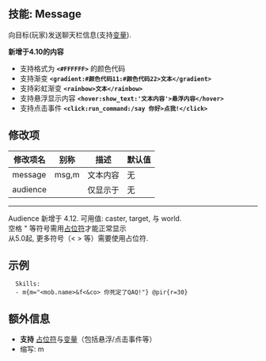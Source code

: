 技能: Message
--------------------------

向目标(玩家)发送聊天栏信息(支持[变量](技能/变量)).

**新增于4.10的内容**

* 支持格式为 **`<#FFFFFF>`** 的颜色代码
* 支持渐变 **`<gradient:#颜色代码11:#颜色代码22>文本</gradient>`**
* 支持彩虹渐变 **`<rainbow>文本</rainbow>`**
* 支持悬浮显示内容 **`<hover:show_text:'文本内容'>悬浮内容</hover>`**
* 支持点击事件 **`<click:run_command:/say 你好>点我!</click>`**

修改项
----------

| 修改项名 | 别称    | 描述                                                                                                    | 默认值 |
|-----------|------------|----------------------------------------------------------------------------------------------------------------|---------------|
| message   | msg,m   | 文本内容        | 无    |
| audience  |         | 仅显示于 | 无 |

---------------

Audience 新增于 4.12. 可用值: caster, target, 与 world.  
空格 " 等符号需用[占位符](/技能/占位符)才能正常显示  
从5.0起, 更多符号（< > 等）需要使用占位符.

示例
--------

      Skills:
      - m{m="<mob.name>&f<&co> 你死定了QAQ!"} @pir{r=30}

额外信息
-------

- **支持** [占位符](/技能/占位符)与[变量](/技能/变量)（包括悬浮/点击事件等）
- 缩写: m